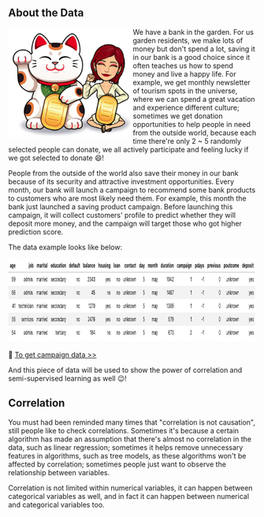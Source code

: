 
## About the Data

<p>
<img align="left" src="https://github.com/lady-h-world/My_Garden/blob/main/images/lady_heart_manga/garden_bank.png" width="253" height="222" />

We have a bank in the garden. For us garden residents, we make lots of money but don't spend a lot, saving it in our bank is a good choice since it often teaches us how to spend money and live a happy life. For example, we get monthly newsletter of tourism spots in the universe, where we can spend a great vacation and experience different culture; sometimes we get donation opportunities to help people in need from the outside world, because each time there're only 2 ~ 5 randomly selected people can donate, we all actively participate and feeling lucky if we got selected to donate 😄!
  
People from the outside of the world also save their money in our bank because of its security and attractive investment opportunities. Every month, our bank will launch a campaign to recommend some bank products to customers who are most likely need them. For example, this month the bank just launched a saving product campaign. Before launching this campaign, it will collect customers' profile to predict whether they will deposit more money, and the campaign will target those who got higher prediction score.
  
</p>

The data example looks like below:

<img src="https://github.com/lady-h-world/My_Garden/blob/main/images/Resplendent_Tree_images/campaign_data.png" width="972" height="170" />

🌻 [To get campaign data >>][1] 

And this piece of data will be used to show the power of correlation and semi-supervised learning as well 😉!


## Correlation

You must had been reminded many times that "correlation is not causation", still people like to check correlations. Sometimes it's because a certain algorithm has made an assumption that there's almost no correlation in the data, such as linear regression; sometimes it helps remove unnecessary features in algorithms, such as tree models, as these algorithms won't be affected by correlation; sometimes people just want to observe the relationship between variables.

Correlation is not limited within numerical variables, it can happen between categorical variables as well, and in fact it can happen between numerical and categorical variables too.


[1]:https://github.com/lady-h-world/My_Garden/blob/main/code/crystal_ball/data_collector/generate_campaign.ipynb
